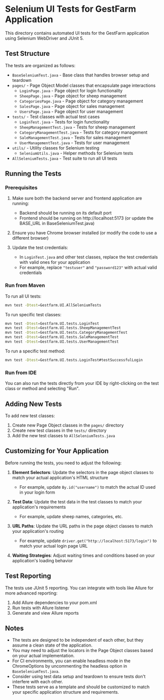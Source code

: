 # Selenium UI Tests for GestFarm Application

This directory contains automated UI tests for the GestFarm application using Selenium WebDriver and JUnit 5.

## Test Structure

The tests are organized as follows:

- `BaseSeleniumTest.java` - Base class that handles browser setup and teardown
- `pages/` - Page Object Model classes that encapsulate page interactions
  - `LoginPage.java` - Page object for login functionality
  - `SheepPage.java` - Page object for sheep management
  - `CategoriesPage.java` - Page object for category management
  - `SalesPage.java` - Page object for sales management
  - `UsersPage.java` - Page object for user management
- `tests/` - Test classes with actual test cases
  - `LoginTest.java` - Tests for login functionality
  - `SheepManagementTest.java` - Tests for sheep management
  - `CategoryManagementTest.java` - Tests for category management
  - `SaleManagementTest.java` - Tests for sales management
  - `UserManagementTest.java` - Tests for user management
- `utils/` - Utility classes for Selenium testing
  - `SeleniumUtils.java` - Helper methods for Selenium tests
- `AllSeleniumTests.java` - Test suite to run all UI tests

## Running the Tests

### Prerequisites

1. Make sure both the backend server and frontend application are running:
   - Backend should be running on its default port
   - Frontend should be running on http://localhost:5173 (or update the BASE_URL in BaseSeleniumTest.java)

2. Ensure you have Chrome browser installed (or modify the code to use a different browser)

3. Update the test credentials:
   - In `LoginTest.java` and other test classes, replace the test credentials with valid ones for your application
   - For example, replace `"testuser"` and `"password123"` with actual valid credentials

### Run from Maven

To run all UI tests:

```bash
mvn test -Dtest=Gestfarm.UI.AllSeleniumTests
```

To run specific test classes:

```bash
mvn test -Dtest=Gestfarm.UI.tests.LoginTest
mvn test -Dtest=Gestfarm.UI.tests.SheepManagementTest
mvn test -Dtest=Gestfarm.UI.tests.CategoryManagementTest
mvn test -Dtest=Gestfarm.UI.tests.SaleManagementTest
mvn test -Dtest=Gestfarm.UI.tests.UserManagementTest
```

To run a specific test method:

```bash
mvn test -Dtest=Gestfarm.UI.tests.LoginTest#testSuccessfulLogin
```

### Run from IDE

You can also run the tests directly from your IDE by right-clicking on the test class or method and selecting "Run".

## Adding New Tests

To add new test classes:

1. Create new Page Object classes in the `pages/` directory
2. Create new test classes in the `tests/` directory
3. Add the new test classes to `AllSeleniumTests.java`

## Customizing for Your Application

Before running the tests, you need to adjust the following:

1. **Element Selectors**: Update the selectors in the page object classes to match your actual application's HTML structure
   - For example, update `By.id("username")` to match the actual ID used in your login form

2. **Test Data**: Update the test data in the test classes to match your application's requirements
   - For example, update sheep names, categories, etc.

3. **URL Paths**: Update the URL paths in the page object classes to match your application's routing
   - For example, update `driver.get("http://localhost:5173/login")` to match your actual login page URL

4. **Waiting Strategies**: Adjust waiting times and conditions based on your application's loading behavior

## Test Reporting

The tests use JUnit 5 reporting. You can integrate with tools like Allure for more advanced reporting:

1. Add Allure dependencies to your pom.xml
2. Run tests with Allure listener
3. Generate and view Allure reports

## Notes

- The tests are designed to be independent of each other, but they assume a clean state of the application.
- You may need to adjust the locators in the Page Object classes based on your actual implementation.
- For CI environments, you can enable headless mode in the ChromeOptions by uncommenting the headless option in `BaseSeleniumTest.java`.
- Consider using test data setup and teardown to ensure tests don't interfere with each other.
- These tests serve as a template and should be customized to match your specific application structure and requirements.
